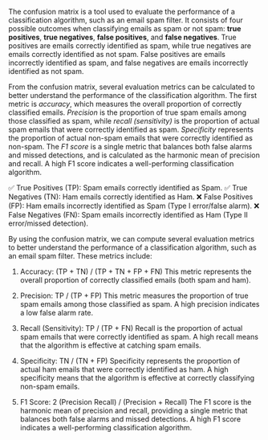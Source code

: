The confusion matrix is a tool used to evaluate the performance of a classification algorithm, such as an email spam filter. 
It consists of four possible outcomes when classifying emails as spam or not spam: __true positives__, __true negatives__, __false positives__, and __false negatives__. 
True positives are emails correctly identified as spam, while true negatives are emails correctly identified as not spam. 
False positives are emails incorrectly identified as spam, and false negatives are emails incorrectly identified as not spam.

From the confusion matrix, several evaluation metrics can be calculated to better understand the performance of the classification algorithm. 
The first metric is _accuracy_, which measures the overall proportion of correctly classified emails. 
_Precision_ is the proportion of true spam emails among those classified as spam, 
while _recall (sensitivity)_ is the proportion of actual spam emails that were correctly identified as spam. 
_Specificity_ represents the proportion of actual non-spam emails that were correctly identified as non-spam.
The _F1 score_ is a single metric that balances both false alarms and missed detections, and is calculated as the harmonic mean of precision and recall. A high F1 score indicates a well-performing classification algorithm.


✅ True Positives (TP): Spam emails correctly identified as Spam.
✅ True Negatives (TN): Ham emails correctly identified as Ham.
❌ False Positives (FP): Ham emails incorrectly identified as Spam (Type I error/false alarm).
❌ False Negatives (FN): Spam emails incorrectly identified as Ham (Type II error/missed detection).

By using the confusion matrix, we can compute several evaluation metrics to better understand the performance of a classification algorithm, such as an email spam filter. These metrics include:

1. Accuracy: (TP + TN) / (TP + TN + FP + FN)
This metric represents the overall proportion of correctly classified emails (both spam and ham).

2. Precision: TP / (TP + FP)
This metric measures the proportion of true spam emails among those classified as spam. A high precision indicates a low false alarm rate.

3. Recall (Sensitivity): TP / (TP + FN)
Recall is the proportion of actual spam emails that were correctly identified as spam. A high recall means that the algorithm is effective at catching spam emails.

4. Specificity: TN / (TN + FP)
Specificity represents the proportion of actual ham emails that were correctly identified as ham. A high specificity means that the algorithm is effective at correctly classifying non-spam emails.

5. F1 Score: 2 (Precision Recall) / (Precision + Recall)
The F1 score is the harmonic mean of precision and recall, providing a single metric that balances both false alarms and missed detections. A high F1 score indicates a well-performing classification algorithm.

